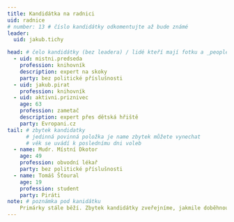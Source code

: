 ```yaml
---
title: Kandidátka na radnici
uid: radnice
# number: 13 # číslo kandidátky odkomentujte až bude známé
leader:
  uid: jakub.tichy

head: # čelo kandidátky (bez leadera) / lidé kteří mají fotku a _people/jmeno.md
  - uid: mistni.predseda
    profession: knihovník
    description: expert na skoky
    party: bez politické příslušnosti
  - uid: jakub.pirat
    profession: knihovník
  - uid: aktivni.priznivec
    age: 63
    profession: zametač
    description: expert přes dětská hřiště
    party: Evropani.cz
tail: # zbytek kandidatky
      # jedinná povinná položka je name zbytek můžete vynechat
      # věk se uvádí k poslednímu dni voleb
  - name: Mudr. Místní Dkotor
    age: 49
    profession: obvodní lékař
    party: bez politické příslušnosti
  - name: Tomáš Šťoural
    age: 19
    profession: student
    party: Piráti
note: # poznámka pod kanidátku
    Primárky stále běží. Zbytek kandidátky zveřejníme, jakmile doběhnou.
---
```

